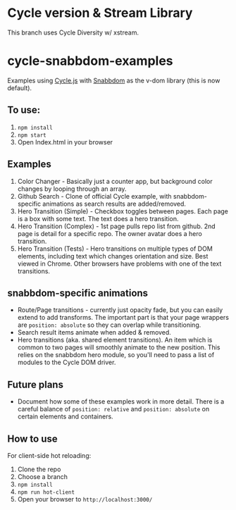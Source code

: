 # Cycle version & Stream Library
This branch uses Cycle Diversity w/ xstream.

# cycle-snabbdom-examples
Examples using [Cycle.js](https://github.com/cyclejs) with [Snabbdom](https://github.com/paldepind/snabbdom) as the v-dom library (this is now default).

## To use:
1. `npm install`
2. `npm start`
3. Open Index.html in your browser

## Examples

1. Color Changer - Basically just a counter app, but background color changes by looping through an array.
2. Github Search - Clone of official Cycle example, with snabbdom-specific animations as search results are added/removed.
3. Hero Transition (Simple) - Checkbox toggles between pages.  Each page is a box with some text.  The text does a hero transition.
4. Hero Transition (Complex) - 1st page pulls repo list from github.  2nd page is detail for a specific repo.  The owner avatar does a hero transition.
5. Hero Transition (Tests) - Hero transitions on multiple types of DOM elements, including text which changes orientation and size.  Best viewed in Chrome.  Other browsers have problems with one of the text transitions.

## snabbdom-specific animations

* Route/Page transitions - currently just opacity fade, but you can easily extend to add transforms.  The important part is that your page wrappers are `position: absolute` so they can overlap while transitioning.
* Search result items animate when added & removed.
* Hero transitions (aka. shared element transitions).  An item which is common to two pages will smoothly animate to the new position.  This relies on the snabbdom hero module, so you'll need to pass a list of modules to the Cycle DOM driver.

## Future plans

* Document how some of these examples work in more detail.  There is a careful balance of `position: relative` and `position: absolute` on certain elements and containers.

## How to use
For client-side hot reloading:
 1. Clone the repo
 2. Choose a branch
 3. `npm install`
 4. `npm run hot-client`
 5. Open your browser to `http://localhost:3000/`
